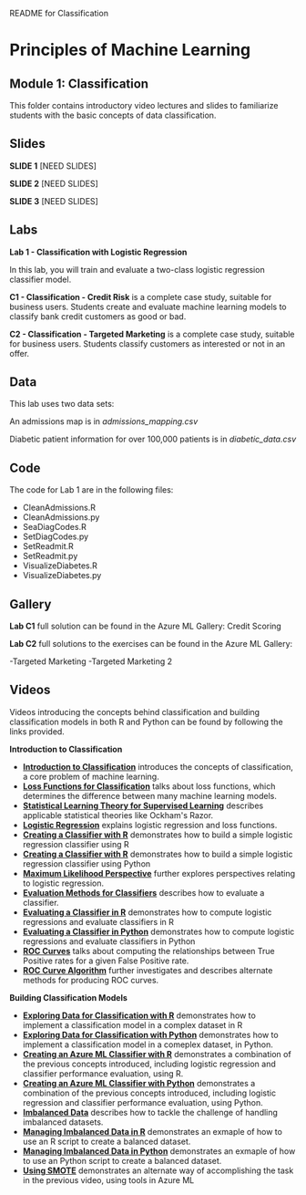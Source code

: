 README for Classification
# Principles of Machine Learning 
## Module 1: Classification

This folder contains introductory video lectures and slides to familiarize students with the basic concepts of data classification. 

## Slides  

**SLIDE 1**  [NEED SLIDES]

**SLIDE 2**  [NEED SLIDES]

**SLIDE 3**  [NEED SLIDES]

## Labs

**Lab 1 - Classification with Logistic Regression** 

 In this lab, you will train and evaluate a two-class logistic regression classifier model.
 
**C1 - Classification - Credit Risk** is a complete case study, suitable for business users. Students create and evaluate machine learning models to classify bank credit customers as good or bad.

**C2 - Classification - Targeted Marketing** is a complete case study, suitable for business users. Students classify customers as interested or not in an offer.

## Data

This lab uses two data sets:

An admissions map is in *admissions_mapping.csv*

Diabetic patient information for over 100,000 patients is in *diabetic_data.csv*


## Code

The code for Lab 1 are in the following files:

- CleanAdmissions.R
- CleanAdmissions.py
- SeaDiagCodes.R
- SetDiagCodes.py
- SetReadmit.R
- SetReadmit.py
- VisualizeDiabetes.R
- VisualizeDiabetes.py

## Gallery

**Lab C1** full solution can be found in the Azure ML Gallery:
Credit Scoring

**Lab C2** full solutions to the exercises can be found in the Azure ML Gallery:

-Targeted Marketing
-Targeted Marketing 2


## Videos  

Videos introducing the concepts behind classification and building classification models in both R and Python can be found by following the links provided. 

**Introduction to Classification**

- **[Introduction to Classification](https://youtu.be/_y8fL6KHLsQ)** introduces the concepts of classification, a core problem of machine learning.
- **[Loss Functions for Classification](https://youtu.be/rL6XWev33IY)** talks about loss functions, which determines the difference between many machine learning models.
- **[Statistical Learning Theory for Supervised Learning](https://youtu.be/sQLtP0nAB8k)** describes applicable statistical theories like Ockham's Razor.
- **[Logistic Regression](https://youtu.be/k_aR5EJDHHQ)** explains logistic regression and loss functions.
- **[Creating a Classifier with R](https://youtu.be/m9UgQQSlvd0)** demonstrates how to build a simple logistic regression classifier using R
- **[Creating a Classifier with R](https://youtu.be/ov6oy-vr2IU)** demonstrates how to build a simple logistic regression classifier using Python
- **[Maximum Likelihood Perspective](https://youtu.be/cJS3G7UgoI40)** further explores perspectives relating to logistic regression.
- **[Evaluation Methods for Classifiers](https://youtu.be/YHdwPKxUeZU)** describes how to evaluate a classifier.
- **[Evaluating a Classifier in R](https://youtu.be/e_TR4tz-yOw)** demonstrates how to compute logistic regressions and evaluate classifiers in R
- **[Evaluating a Classifier in Python](https://youtu.be/Aoqe3pMvM7U)** demonstrates how to compute logistic regressions and evaluate classifiers in Python
- **[ROC Curves](https://youtu.be/j_QPgF8BTHI)** talks about computing the relationships between True Positive rates for a given False Positive rate.
- **[ROC Curve Algorithm](https://youtu.be/5-OOqo_aeCU)** further investigates and describes alternate methods for producing ROC curves.

**Building Classification Models**

- **[Exploring Data for Classification with R](https://youtu.be/IxOlCY0wNEM)** demonstrates how to implement a classification model in a complex dataset in R
- **[Exploring Data for Classification with Python](https://youtu.be/rZkk8a0CPdU)** demonstrates how to implement a classification model in a comeplex dataset, in Python.
- **[Creating an Azure ML Classifier with R](https://youtu.be/FDlI5jiWQBM)** demonstrates a combination of the previous concepts introduced, including logistic regression and classifier performance evaluation, using R.
- **[Creating an Azure ML Classifier with Python](https://youtu.be/DhfgrFXsRno)** demonstrates a combination of the previous concepts introduced, including logistic regression and classifier performance evaluation, using Python.
- **[Imbalanced Data](https://youtu.be/fSZqmHBQaAU)** describes how to tackle the challenge of handling imbalanced datasets.
- **[Managing Imbalanced Data in R](https://youtu.be/eC7fUVv5HbI)** demonstrates an exmaple of how to use an R script to create a balanced dataset. 
- **[Managing Imbalanced Data in Python](https://youtu.be/ZnUcEcalscU)** demonstrates an exmaple of how to use an Python script to create a balanced dataset. 
- **[Using SMOTE](https://youtu.be/Lp-eKm3MXoM)** demonstrates an alternate way of accomplishing the task in the previous video, using tools in Azure ML



